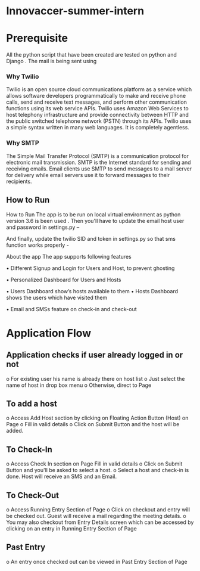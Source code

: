 # Innovaccer-summer-intern
# Prerequisite

All the python script that have been created are tested on python and Django . The mail is being sent using 



### Why Twilio

Twilio is an open source cloud communications platform as a service which allows software developers programmatically to make and receive phone calls, send and receive text messages, and perform other communication functions using its web service APIs. Twilio uses Amazon Web Services to host telephony infrastructure and provide connectivity between HTTP and the public switched telephone network (PSTN) through its APIs. Twilio uses a simple syntax written in many web languages. It is completely agentless. 

### Why SMTP

The Simple Mail Transfer Protocol (SMTP) is a communication protocol for electronic mail transmission. SMTP is the Internet standard for sending and receiving emails. Email clients use SMTP to send messages to a mail server for delivery while email servers use it to forward messages to their recipients. 


## How to Run

How to Run
The app is to be run on local virtual environment as python version 3.6 is been used .
Then you'll have to update the email host user and password in settings.py –
 
And finally, update the twilio SID and token in settings.py so that sms function works properly -
 


About the app
The app supports following features

•	Different Signup and Login for Users and Host, to prevent ghosting

•	Personalized Dashboard for Users and Hosts

•	Users Dashboard show’s hosts available to them 
•	Hosts Dashboard shows the users which have visited them

•	Email and SMSs feature on check-in and check-out



# Application Flow
## Application checks if user already logged in or not

o	For existing user his name is already there on host list 
o	Just select the name of host in drop box menu
o	Otherwise, direct to Page
## To add a host

o	Access Add Host section by clicking on Floating Action Button (Host) on Page
o	Fill in valid details
o	Click on Submit Button and the host will be added.
## To Check-In

o	Access Check In section on Page Fill in valid details
o	Click on Submit Button and you'll be asked to select a host.
o	Select a host and check-in is done. Host will receive an SMS and an Email.
## To Check-Out

o	Access Running Entry Section of Page
o	Click on checkout and entry will be checked out. Guest will receive a mail regarding the meeting details.
o	You may also checkout from Entry Details screen which can be accessed by clicking on an entry in Running Entry Section of Page
## 	Past Entry

o	An entry once checked out can be viewed in Past Entry Section of Page
